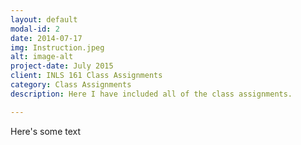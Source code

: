 ```yaml
---
layout: default
modal-id: 2
date: 2014-07-17
img: Instruction.jpeg
alt: image-alt
project-date: July 2015
client: INLS 161 Class Assignments
category: Class Assignments
description: Here I have included all of the class assignments.

---
```


Here's some text
